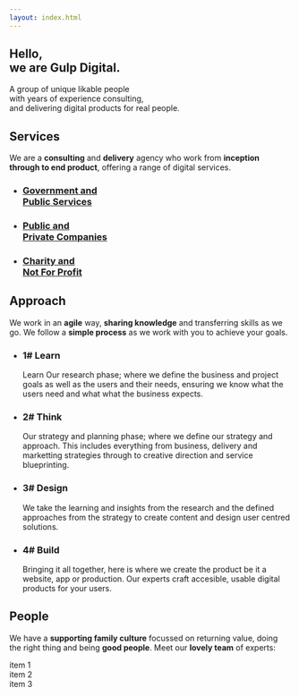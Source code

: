 ```yaml
---
layout: index.html
---
```

<section class="intro">
    <div class="container">
        <div class="">
            <h1>Hello, <br class="d-none d-md-block">we are <span class="standout">Gulp Digital.</span> </h1>
            <p><span class="intro-lead">A <span class="standout standout--green">group</span> of  <span class="standout standout--green">unique likable people</span> <br class="d-none d-md-block">with years of experience consulting, <br class="d-none d-md-block">and delivering digital products for real people.</span></p>
        </div>
    </div>
</section>

<section>
    <div class="container">
        <h2>Services</h2>
        <div class="row">
            <div class="col">
                <p>We are a <strong>consulting</strong> and <strong>delivery</strong> agency who work from <strong>inception through to end product</strong>, offering a range of digital services.</p>
            </div>
        </div>
        <ul class="row list-unstyled list--icons">
            <li class="col-md list--icon-public-sector">
                <h3><a href="#">Government and <br class="">Public Services</a></h3>
            </li>
            <li class="col-md list--icon-private-sector">
                <h3><a href="#">Public and <br class="">Private Companies</a></h3>
            </li>
            <li class="col-md list--icon-nfp-sector">
                <h3><a href="#">Charity and <br class="">Not For Profit</a></h3>
            </li>
        </ul>
    </div>
</section>

<section>
    <div class="container">
        <h2>Approach</h2>
        <div class="row">
            <div class="col">
                <p>We work in an <strong>agile</strong> way, <strong>sharing knowledge</strong> and transferring skills as we go. We follow a <strong>simple process</strong> as we work with you to achieve your goals.</p>
            </div>
        </div>
        <div class="row">
            <div class="col">
                <ul class="list--blocks">
                    <li class="col-md-6 list--block-dark-blue">
                        <h3>1# <span>Learn</span></h3>
                        <p>Learn Our research phase; where we define the business and project goals as well as the users and their needs, ensuring we know what the users need and what what the business expects.</p>
                    </li>
                    <li class="col-md-6 list--block-green">
                        <h3>2# <span>Think</span></h3>
                        <p>Our strategy and planning phase; where we define our strategy and approach. This includes everything from business, delivery and marketting strategies through to creative direction and service blueprinting.</p>
                    </li>
                    <li class="col-md-6 list--block-blue">
                        <h3>3# <span>Design</span></h3>
                        <p>We take the learning and insights from the research and the defined approaches from the strategy to create content and design user centred solutions.</p>
                    </li>
                    <li class="col-md-6 list--block-grey">
                        <h3>4# <span>Build</span></h3>
                        <p>Bringing it all together, here is where we create the product be it a website, app or production. Our experts craft accesible, usable digital products for your users.</p>
                    </li>
                </ul>
            </div>
        </div>
    </div>
</section>

<section>
    <div class="container">
        <h2>People</h2>
        <div class="row">
            <div class="col">
                <p>We have a <strong>supporting family culture</strong> focussed on returning value, doing the right thing and being <strong>good people</strong>. Meet our <strong>lovely team</strong> of experts:</p>
            </div>
        </div>
        <div class="row">
            <div class="col-sm">
                item 1
            </div>
            <div class="col-sm">
                item 2
            </div>
            <div class="col-sm">
                item 3
            </div>
        </div>
    </div>
</section>


